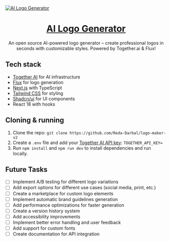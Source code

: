 <a href="https://www.aigenlogo.io">
  <img alt="AI Logo Generator" src="./public/og-image.png">
  <h1 align="center">AI Logo Generator</h1>
</a>

<p align="center">
  An open source AI-powered logo generator – create professional logos in seconds with customizable styles. Powered by Together.ai & Flux!
</p>

## Tech stack

- [Together AI](https://www.together.ai/) for AI infrastructure
- [Flux](https://api.together.ai/signin?redirectUrl=/playground/image/black-forest-labs/FLUX.1.1-pro) for logo generation
- [Next.js](https://nextjs.org/) with TypeScript
- [Tailwind CSS](https://tailwindcss.com/) for styling
- [Shadcn/ui](https://ui.shadcn.com/) for UI components
- React 18 with hooks

## Cloning & running

1. Clone the repo: `git clone https://github.com/Reda-Darbal/logo-maker-v2`
2. Create a `.env` file and add your [Together AI API key](https://www.together.ai/): `TOGETHER_API_KEY=`
3. Run `npm install` and `npm run dev` to install dependencies and run locally.

## Future Tasks

- [ ] Implement A/B testing for different logo variations
- [ ] Add export options for different use cases (social media, print, etc.)
- [ ] Create a marketplace for custom logo elements
- [ ] Implement automatic brand guidelines generation
- [ ] Add performance optimizations for faster generation
- [ ] Create a version history system
- [ ] Add accessibility improvements
- [ ] Implement better error handling and user feedback
- [ ] Add support for custom fonts
- [ ] Create documentation for API integration
